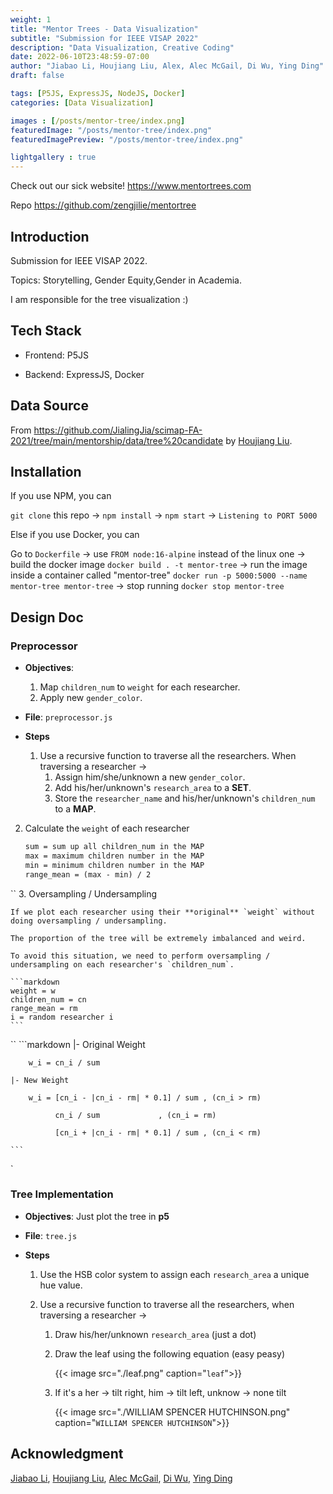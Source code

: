 ```yaml
---
weight: 1
title: "Mentor Trees - Data Visualization"
subtitle: "Submission for IEEE VISAP 2022"
description: "Data Visualization, Creative Coding"
date: 2022-06-10T23:48:59-07:00
author: "Jiabao Li, Houjiang Liu, Alex, Alec McGail, Di Wu, Ying Ding"
draft: false

tags: [P5JS, ExpressJS, NodeJS, Docker]
categories: [Data Visualization]

images : [/posts/mentor-tree/index.png]
featuredImage: "/posts/mentor-tree/index.png"
featuredImagePreview: "/posts/mentor-tree/index.png"

lightgallery : true
---
```


<!--more-->

Check out our sick website! https://www.mentortrees.com

Repo https://github.com/zengjilie/mentortree


## Introduction
Submission for IEEE VISAP 2022.

Topics: Storytelling, Gender Equity,Gender in Academia.

I am responsible for the tree visualization :)

## Tech Stack

- Frontend: P5JS

- Backend: ExpressJS, Docker

## Data Source
From https://github.com/JialingJia/scimap-FA-2021/tree/main/mentorship/data/tree%20candidate by [Houjiang Liu](https://github.com/JialingJia).

## Installation
If you use NPM, you can 

`git clone` this repo -> `npm install` -> `npm start` -> `Listening to PORT 5000`

Else if you use Docker, you can 

Go to `Dockerfile` -> use `FROM node:16-alpine` instead of the linux one -> build the docker image `docker build . -t mentor-tree` -> run the image inside a container called "mentor-tree" `docker run -p 5000:5000 --name mentor-tree mentor-tree` -> stop running `docker stop mentor-tree`

## Design Doc

### Preprocessor

- **Objectives**: 
	1. Map `children_num` to `weight` for each researcher.
	2. Apply new `gender_color`.
- **File**: `preprocessor.js`

- **Steps**
	1. Use a recursive function to traverse all the researchers. When traversing a researcher ->
		1. Assign him/she/unknown a new `gender_color`.
		2. Add his/her/unknown's `research_area` to a **SET**.
		3. Store the `researcher_name` and his/her/unknown's `children_num` to a **MAP**.

2. Calculate the `weight` of each researcher 

	```markdown
	sum = sum up all children_num in the MAP
	max = maximum children number in the MAP
	min = minimum children number in the MAP
	range_mean = (max - min) / 2
	```
``
3. Oversampling / Undersampling

	If we plot each researcher using their **original** `weight` without doing oversampling / undersampling.

	The proportion of the tree will be extremely imbalanced and weird. 

	To avoid this situation, we need to perform oversampling / undersampling on each researcher's `children_num`.

	```markdown
	weight = w
	children_num = cn
	range_mean = rm
	i = random researcher i
	```
``
	```markdown
	|- Original Weight

		w_i = cn_i / sum

	|- New Weight

		w_i = [cn_i - |cn_i - rm| * 0.1] / sum , (cn_i > rm)

              cn_i / sum 			 , (cn_i = rm)

              [cn_i + |cn_i - rm| * 0.1] / sum , (cn_i < rm) 

	``` 
`
### Tree Implementation

- **Objectives**: Just plot the tree in **p5**

- **File**: `tree.js` 

- **Steps**

	1. Use the HSB color system to assign each `research_area` a unique hue value.

	2. Use a recursive function to traverse all the researchers, when traversing a researcher ->
		1. Draw his/her/unknown `research_area` (just a dot)
		2. Draw the leaf using the following equation (easy peasy)

            {{< image src="./leaf.png" caption="`leaf`">}}
		3. If it's a her -> tilt right, him -> tilt left, unknow -> none tilt

            {{< image src="./WILLIAM SPENCER HUTCHINSON.png" caption="`WILLIAM SPENCER HUTCHINSON`">}}
## Acknowledgment
[Jiabao Li](https://github.com/jiabaoli), [Houjiang Liu](https://github.com/JialingJia), [Alec McGail](https://github.com/amcgail), [Di Wu](#acknowledgment), [Ying Ding](#acknowledgment)